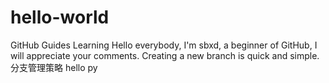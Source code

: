 # hello-world
GitHub Guides Learning
Hello everybody, I'm sbxd, a beginner of GitHub, I will appreciate your comments.
Creating a new branch is quick and simple.
分支管理策略
hello py

